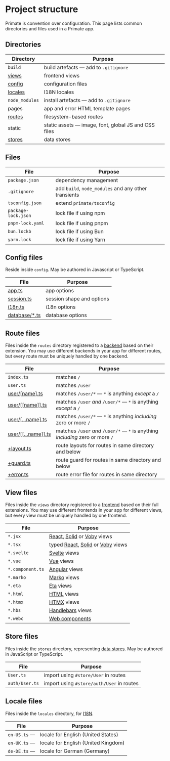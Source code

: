 # Project structure

Primate is convention over configuration. This page lists common directories
and files used in a Primate app.

## Directories

| Directory                     | Purpose                                              |
| ----------------------------- | ---------------------------------------------------- |
| `build`                       | build artefacts — add to `.gitignore`                |
| [views](/docs/views)          | frontend views                                       |
| [config](/docs/configuration) | configuration files                                  |
| [locales](/docs/i18n#locales) | I18N locales                                         |
| `node_modules`                | install artefacts — add to `.gitignore`              |
| pages                         | app and error HTML template pages                    |
| [routes](/docs/routing)       | filesystem-based routes                              |
| static                        | static assets — image, font, global JS and CSS files |
| [stores](/docs/stores)        | data stores                                          |

## Files

| File                | Purpose                                              |
| ------------------- | ---------------------------------------------------- |
| `package.json`      | dependency management                                |
| `.gitignore`        | add `build`, `node_modules` and any other transients |
| `tsconfig.json`     | extend `primate/tsconfig`                            |
| `package-lock.json` | lock file if using npm                               |
| `pnpm-lock.yaml`    | lock file if using pnpm                              |
| `bun.lockb`         | lock file if using Bun                               |
| `yarn.lock`         | lock file if using Yarn                              |

## Config files

Reside inside `config`. May be authored in Javascript or TypeScript.

| File                                              | Purpose                   |
| ------------------------------------------------- | ------------------------- |
| [app.ts](/docs/configuration#app-ts)              | app options               |
| [session.ts](/docs/configuration#session-ts)      | session shape and options |
| [i18n.ts](/docs/configuration#i18n-ts)            | i18n options              |
| [database/\*.ts](/docs/configuration#database-ts) | database options          |

## Route files

Files inside the `routes` directory registered to a [backend](/docs/backend)
based on their extension. You may use different backends in your app for
different routes, but every route must be uniquely handled by one backend.

| File                                   | Purpose                                                                        |
| -------------------------------------- | ------------------------------------------------------------------------------ |
| `index.ts`                             | matches `/`                                                                    |
| `user.ts`                              | matches `/user`                                                                |
| [user/\[name\].ts]                     | matches `/user/*` — `*` is anything _except_ a `/`                             |
| [user/\[\[name\]\].ts]                 | matches `/user` _and_ `/user/*` — `*` is anything _except_ a `/`               |
| [user/\[...name\].ts]                  | matches `/user/*` — `*` is anything _including_ zero or more `/`               |
| [user/\[\[...name\]\].ts]              | matches `/user` _and_ `/user/*` — `*` is anything _including_ zero or more `/` |
| [+layout.ts](/docs/routes#layouts)     | route layouts for routes in same directory and below                           |
| [+guard.ts](/docs/routing#guards)      | route guard for routes in same directory and below                             |
| [+error.ts](/docs/routing#error-files) | route error file for routes in same directory                                  |

[user/\[name\].ts]: /docs/routing#dynamic-routes
[user/\[\[name\]\].ts]: /docs/routing#optional-routes
[user/\[...name\].ts]: /docs/routing#rest-routes
[user/\[\[...name\]\].ts]: /docs/routing#optional-rest-routes

## View files

Files inside the `views` directory registered to a
[frontend](/docs/frontend) based on their full extensions. You may use
different frontends in your app for different views, but every view
must be uniquely handled by one frontend.

| File             | Purpose                                         |
| ---------------- | ----------------------------------------------- |
| `*.jsx`          | [React], [Solid] or [Voby] views                |
| `*.tsx`          | typed [React], [Solid] or [Voby] views          |
| `*.svelte`       | [Svelte](/docs/frontend/svelte) views           |
| `*.vue`          | [Vue](/docs/frontend/vue) views                 |
| `*.component.ts` | [Angular](/docs/frontend/angular) views         |
| `*.marko`        | [Marko](/docs/frontend/marko) views             |
| `*.eta`          | [Eta](/docs/frontend/eta) views                 |
| `*.html`         | [HTML](/docs/frontend/html) views               |
| `*.htmx`         | [HTMX](/docs/frontend/htmx) views               |
| `*.hbs`          | [Handlebars](/docs/frontend/handlebars) views   |
| `*.webc`         | [Web components](/docs/frontend/web-components) |

[React]: /docs/frontend/react
[Solid]: /docs/frontend/solid
[Voby]: /docs/frontend/voby

## Store files

Files inside the `stores` directory, representing [data stores](/docs/stores).
May be authored in JavaScript or TypeScript.

| File           | Purpose                                   |
| -------------- | ----------------------------------------- |
| `User.ts`      | import using `#store/User` in routes      |
| `auth/User.ts` | import using `#store/auth/User` in routes |

## Locale files

Files inside the `locales` directory, for [I18N](/docs/i18n).

| File         | Purpose                             |
| ------------ | ----------------------------------- |
| `en-US.ts` — | locale for English (United States)  |
| `en-UK.ts` — | locale for English (United Kingdom) |
| `de-DE.ts` — | locale for German (Germany)         |
